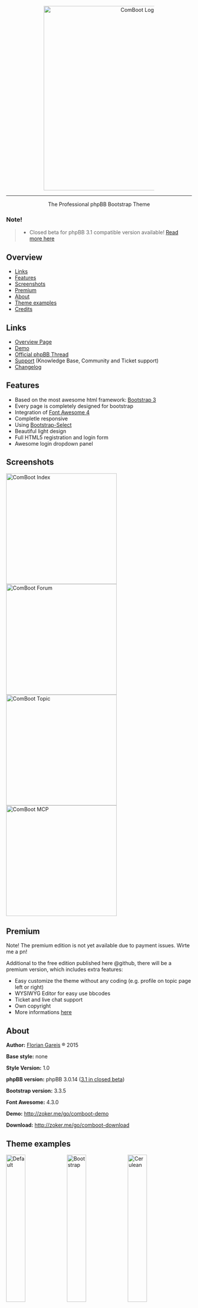 <p align="center"><a href="http://zoker.me/go/comboot" target="_blank"><img src="https://raw.githubusercontent.com/TheZoker/ComBoot/phpBB-3.0/imageset/site_logo.png" alt="ComBoot Logo" width="500px" style="max-width:300px"/></a></p>

---
<p align="center">The Professional phpBB Bootstrap Theme</p>

### Note!
> - Closed beta for phpBB 3.1 compatible version available! [Read more here](http://comboot.io/blog/beta/beta-3-1/)


## Overview
- [Links](#links)
- [Features](#features)
- [Screenshots](#screenshots)
- [Premium](#premium)
- [About](#about)
- [Theme examples](#theme-examples)
- [Credits](#credits)

## Links
- [Overview Page](http://zoker.me/go/comboot)
- [Demo](http://zoker.me/go/comboot-demo)
- [Official phpBB Thread](http://zoker.me/go/comboot-phpbb-3-0)
- [Support](http://zoker.me/go/comboot-support) (Knowledge Base, Community and Ticket support)
- [Changelog](http://zoker.me/go/comboot-changelog)

## Features
* Based on the most awesome html framework: [Bootstrap 3](http://twitter.github.com/bootstrap/)
* Every page is completely designed for bootstrap
* Integration of [Font Awesome 4](http://fontawesome.io/)
* Completle responsive
* Using [Bootstrap-Select](http://silviomoreto.github.io/bootstrap-select/)
* Beautiful light design
* Full HTML5 registration and login form 
* Awesome login dropdown panel

## Screenshots
<a href="http://zoker.me/images/#4/14128869733844" target="_blank"><img src="http://zoker.me/images/uploads/big/844b5982b0561dafcded503aeac75b24.png" alt="ComBoot Index" width="300px" style="max-width:300px"/></a><a href="http://zoker.me/images/#4/14128869728118" target="_blank"><img src="http://zoker.me/images/uploads/big/96bbd5fb9d32f6923670faf0848e013a.png" alt="ComBoot Forum" width="300px" style="max-width:300px"/></a>
<a href="http://zoker.me/images/#4/14128869716676" target="_blank"><img src="http://zoker.me/images/uploads/big/d2da42f45b1add9e41d1660b609f037c.png" alt="ComBoot Topic" width="300px" style="max-width:300px"/></a><a href="http://zoker.me/images/#4/14128869720209" target="_blank"><img src="http://zoker.me/images/uploads/big/804be621ecefcfd10a89b298a41e5d1d.png" alt="ComBoot MCP" width="300px" style="max-width:300px"/></a>

## Premium
Note! The premium edition is not yet available due to payment issues. Wirte me a pn!

Additional to the free edition published here @github, there will be a premium version, which includes extra features:
* Easy customize the theme without any coding (e.g. profile on topic page left or right)
* WYSIWYG Editor for easy use bbcodes
* Ticket and live chat support
* Own copyright
* More informations [here](http://zoker.me/go/comboot-premium)

## About
**Author:** [Florian Gareis](http://www.florian-gareis.de) ® 2015

**Base style:** none

**Style Version:** 1.0

**phpBB version:** phpBB 3.0.14 ([3.1 in closed beta](http://comboot.io/blog/beta/beta-3-1/))

**Bootstrap version:** 3.3.5

**Font Awesome:** 4.3.0

**Demo:** http://zoker.me/go/comboot-demo

**Download:** http://zoker.me/go/comboot-download

## Theme examples
<a href="http://zoker.me/go/comboot-demo-free/#default" target="_blank"><img title="Default" src="http://cdn.zoker.me/bootstrap/thumbnail.png" width="32%"></a>
<a href="http://zoker.me/go/comboot-demo-free/#bootstrap" target="_blank"><img title="Bootstrap" src="http://cdn.zoker.me/bootswatch/bootstrap/thumbnail.png" width="32%"></a>
<a href="http://zoker.me/go/comboot-demo-free/#cerulean" target="_blank"><img title="Cerulean" src="http://bootswatch.com/yeti/thumbnail.png" width="32%"></a>

<a href="http://zoker.me/go/comboot-demo-free/#cosmo" target="_blank"><img title="Cosmo" src="http://bootswatch.com/cosmo/thumbnail.png" width="32%"></a>
<a href="http://zoker.me/go/comboot-demo-free/#cyborg" target="_blank"><img title="Cyborg" src="http://bootswatch.com/cyborg/thumbnail.png" width="32%"></a>
<a href="http://zoker.me/go/comboot-demo-free/#darkly" target="_blank"><img title="Darkly" src="http://bootswatch.com/darkly/thumbnail.png" width="32%"></a>

<a href="http://zoker.me/go/comboot-demo-free/#flatly" target="_blank"><img title="Flatly" src="http://bootswatch.com/flatly/thumbnail.png" width="32%"></a>
<a href="http://zoker.me/go/comboot-demo-free/#journal" target="_blank"><img title="Journal" src="http://bootswatch.com/journal/thumbnail.png" width="32%"></a>
<a href="http://zoker.me/go/comboot-demo-free/#lumen" target="_blank"><img title="Lumen" src="http://bootswatch.com/lumen/thumbnail.png" width="32%"></a>

<a href="http://zoker.me/go/comboot-demo-free/#paper" target="_blank"><img title="Paper" src="http://bootswatch.com/paper/thumbnail.png" width="32%"></a>
<a href="http://zoker.me/go/comboot-demo-free/#readable" target="_blank"><img title="Readable" src="http://bootswatch.com/readable/thumbnail.png" width="32%"></a>
<a href="http://zoker.me/go/comboot-demo-free/#sandstone" target="_blank"><img title="Sandstone" src="http://bootswatch.com/sandstone/thumbnail.png" width="32%"></a>

<a href="http://zoker.me/go/comboot-demo-free/#simplex" target="_blank"><img title="Simplex" src="http://bootswatch.com/simplex/thumbnail.png" width="32%"></a>
<a href="http://zoker.me/go/comboot-demo-free/#slate" target="_blank"><img title="Slate" src="http://bootswatch.com/slate/thumbnail.png" width="32%"></a>
<a href="http://zoker.me/go/comboot-demo-free/#spacelab" target="_blank"><img title="Spacelab" src="http://bootswatch.com/spacelab/thumbnail.png" width="32%"></a>

<a href="http://zoker.me/go/comboot-demo-free/#superhero" target="_blank"><img title="Superhero" src="http://bootswatch.com/superhero/thumbnail.png" width="32%"></a>
<a href="http://zoker.me/go/comboot-demo-free/#united" target="_blank"><img title="United" src="http://bootswatch.com/united/thumbnail.png" width="32%"></a>
<a href="http://zoker.me/go/comboot-demo-free/#yeti" target="_blank"><img title="Yeti" src="http://bootswatch.com/yeti/thumbnail.png" width="32%"></a>

## Credits
* [Support glyph and fa icon inside input](http://bootsnipp.com/snippets/featured/support-glyph-and-fa-icon-inside-input)
* [Mix & Match Login](http://bootsnipp.com/snippets/featured/mix-amp-match-login)
* [Mix & Match Register](http://bootsnipp.com/snippets/featured/mix-amp-match-register)
* [Bootstrap-Select](http://silviomoreto.github.io/bootstrap-select/)
* [User Detail Panel](http://bootsnipp.com/snippets/featured/user-detail-panel)
* [Bootstrap Badger](http://bootsnipp.com/snippets/featured/bootstrap-badger)
* [jQuery Checkbox Buttons](http://bootsnipp.com/snippets/featured/jquery-checkbox-buttons)
* [HTML Editor WYSIWYG Interface](http://bootsnipp.com/snippets/featured/html-editor-wysiwyg-interface)
* [Button with labels](http://bootsnipp.com/snippets/featured/buttons-with-labels)
* [Triangle Breadcrumbs Arrows](http://bootsnipp.com/snippets/featured/triangle-breadcrumbs-arrows)
* [Alert Messages like the docs](http://bootsnipp.com/snippets/featured/alert-messages-like-the-docs)
* [Collapsible Panel](http://bootsnipp.com/snippets/featured/collapsible-panel)
* [Link to top page](http://bootsnipp.com/snippets/featured/link-to-top-page)
* [WYSIWYG Editor](http://www.wysibb.com/)
* [Code Syntax Highlighter](http://prismjs.com/)
* [Lightbox](http://lokeshdhakar.com/projects/lightbox2/)
* [Angular.js](http://angularjs.org)

---

<p align="center">Copyright &copy; 2015 <a href="http://www.florian-gareis.de" target="_blank">Florian Gareis</a>. Licensed under the terms of the <a href="LICENSE.md" target="_blank">MIT License</a></p>
